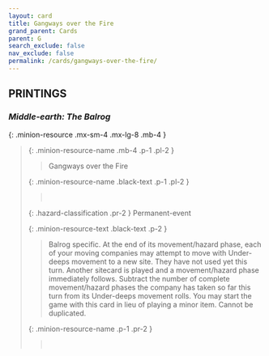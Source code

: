 ```yaml
---
layout: card
title: Gangways over the Fire
grand_parent: Cards
parent: G
search_exclude: false
nav_exclude: false
permalink: /cards/gangways-over-the-fire/
---
```


## PRINTINGS


### _Middle-earth: The Balrog_

{: .minion-resource .mx-sm-4 .mx-lg-8 .mb-4 }
> {: .minion-resource-name .mb-4 .p-1 .pl-2 }
> > <div class="hazard-mp"></div>
> > <div class="card-name">Gangways over the Fire</div>
>
> {: .minion-resource-name .black-text .p-1 .pl-2 }
> > &nbsp;
>
> {: .hazard-classification .pr-2 }
> Permanent-event
>
> {: .minion-resource-text .black-text .p-2 }
> > Balrog specific. At the end of its movement/hazard phase, each of your moving companies may attempt to move with Under-deeps movement to a new site. They have not used yet this turn. Another sitecard is played and a movement/hazard phase immediately follows. Subtract the number of complete movement/hazard phases the company has taken so far this turn from its Under-deeps movement rolls. You may start the game with this card in lieu of playing a minor item. Cannot be duplicated. 
> 
> {: .minion-resource-name .p-1 .pr-2 }
> > <div class="card-shield"></div>
> > <div class="card-corruption-white">&nbsp;</div>

